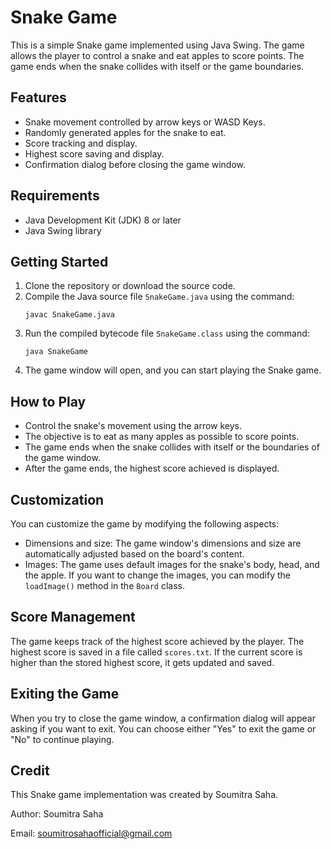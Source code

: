 # Snake Game

This is a simple Snake game implemented using Java Swing. The game allows the player to control a snake and eat apples to score points. The game ends when the snake collides with itself or the game boundaries.

## Features

- Snake movement controlled by arrow keys or WASD Keys.
- Randomly generated apples for the snake to eat.
- Score tracking and display.
- Highest score saving and display.
- Confirmation dialog before closing the game window.

## Requirements

- Java Development Kit (JDK) 8 or later
- Java Swing library

## Getting Started

1. Clone the repository or download the source code.
2. Compile the Java source file `SnakeGame.java` using the command:
   ```
   javac SnakeGame.java
   ```
3. Run the compiled bytecode file `SnakeGame.class` using the command:
   ```
   java SnakeGame
   ```
4. The game window will open, and you can start playing the Snake game.

## How to Play

- Control the snake's movement using the arrow keys.
- The objective is to eat as many apples as possible to score points.
- The game ends when the snake collides with itself or the boundaries of the game window.
- After the game ends, the highest score achieved is displayed.

## Customization

You can customize the game by modifying the following aspects:

- Dimensions and size: The game window's dimensions and size are automatically adjusted based on the board's content.
- Images: The game uses default images for the snake's body, head, and the apple. If you want to change the images, you can modify the `loadImage()` method in the `Board` class.

## Score Management

The game keeps track of the highest score achieved by the player. The highest score is saved in a file called `scores.txt`. If the current score is higher than the stored highest score, it gets updated and saved.

## Exiting the Game

When you try to close the game window, a confirmation dialog will appear asking if you want to exit. You can choose either "Yes" to exit the game or "No" to continue playing.

## Credit

This Snake game implementation was created by Soumitra Saha.

Author: Soumitra Saha

Email: [soumitrosahaofficial@gmail.com](mailto:soumitrosahaofficial@gmail.com)
